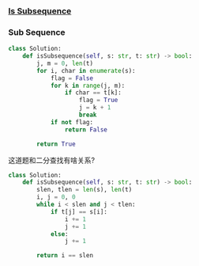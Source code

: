 ### [Is Subsequence](https://leetcode.com/problems/is-subsequence/)


### Sub Sequence


```Python
class Solution:
    def isSubsequence(self, s: str, t: str) -> bool:
        j, m = 0, len(t)
        for i, char in enumerate(s):
            flag = False
            for k in range(j, m):
                if char == t[k]:
                    flag = True
                    j = k + 1
                    break
            if not flag:
                return False

        return True
```

这道题和二分查找有啥关系?


```Python
class Solution:
    def isSubsequence(self, s: str, t: str) -> bool:
        slen, tlen = len(s), len(t)
        i, j = 0, 0
        while i < slen and j < tlen:
            if t[j] == s[i]:
                i += 1
                j += 1
            else:
                j += 1

        return i == slen
```